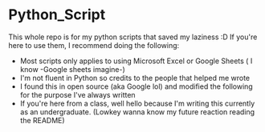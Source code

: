 # Python_Script

This whole repo is for my python scripts that saved my laziness :D
If you're here to use them, I recommend doing the following:
  - Most scripts only applies to using Microsoft Excel or Google Sheets ( I know -Google sheets imagine-)
  - I'm not fluent in Python so credits to the people that helped me wrote 
  - I found this in open source (aka Google lol) and modified the following for the purpose I've always written
  - If you're here from a class, well hello because I'm writing this currently as an undergraduate. (Lowkey wanna know my future reaction reading the README)
